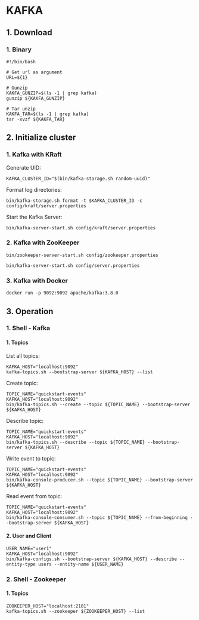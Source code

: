 # KAFKA

## 1. Download
### 1. Binary
```
#!/bin/bash

# Get url as argument
URL=${1}

# Gunzip
KAKFA_GUNZIP=$(ls -1 | grep kafka)
gunzip ${KAKFA_GUNZIP}

# Tar unzip
KAKFA_TAR=$(ls -1 | grep kafka)
tar -xvzf ${KAKFA_TAR}
```

## 2. Initialize cluster
### 1. Kafka with KRaft
Generate UID:
```
KAFKA_CLUSTER_ID="$(bin/kafka-storage.sh random-uuid)"
```

Format log directories:
```
bin/kafka-storage.sh format -t $KAFKA_CLUSTER_ID -c config/kraft/server.properties
```

Start the Kafka Server:
```
bin/kafka-server-start.sh config/kraft/server.properties
```

### 2. Kafka with ZooKeeper
```
bin/zookeeper-server-start.sh config/zookeeper.properties
```

```
bin/kafka-server-start.sh config/server.properties
```

### 3. Kafka with Docker
```
docker run -p 9092:9092 apache/kafka:3.8.0
```

## 3. Operation
### 1. Shell - Kafka
#### 1. Topics
List all topics:
```
KAFKA_HOST="localhost:9092"
kafka-topics.sh --bootstrap-server ${KAFKA_HOST} --list
```

Create topic:
```
TOPIC_NAME="quickstart-events"
KAFKA_HOST="localhost:9092"
bin/kafka-topics.sh --create --topic ${TOPIC_NAME} --bootstrap-server ${KAFKA_HOST}
```

Describe topic:
```
TOPIC_NAME="quickstart-events"
KAFKA_HOST="localhost:9092"
bin/kafka-topics.sh --describe --topic ${TOPIC_NAME} --bootstrap-server ${KAFKA_HOST}
```

Write event to topic:
```
TOPIC_NAME="quickstart-events"
KAFKA_HOST="localhost:9092"
bin/kafka-console-producer.sh --topic ${TOPIC_NAME} --bootstrap-server ${KAFKA_HOST}
```

Read event from topic:
```
TOPIC_NAME="quickstart-events"
KAFKA_HOST="localhost:9092"
bin/kafka-console-consumer.sh --topic ${TOPIC_NAME} --from-beginning --bootstrap-server ${KAFKA_HOST}
```

#### 2. User and Client
```
USER_NAME="user1"
KAFKA_HOST="localhost:9092"
bin/kafka-configs.sh --bootstrap-server ${KAFKA_HOST} --describe --entity-type users --entity-name ${USER_NAME}
```

### 2. Shell - Zookeeper
#### 1. Topics
```
ZOOKEEPER_HOST="localhost:2181"
kafka-topics.sh --zookeeper ${ZOOKEEPER_HOST} --list
```
